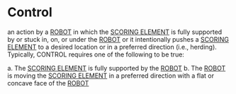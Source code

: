 # Control

an action by a [ROBOT](!!) in which the [SCORING ELEMENT](!!) is fully
supported by or stuck in, on, or under the [ROBOT](!!) or it intentionally
pushes a [SCORING ELEMENT](!!) to a desired location or in a preferred
direction (i.e., herding). Typically, CONTROL requires one of the following to
be true:

a. The [SCORING ELEMENT](!!) is fully supported by the [ROBOT](!!)
b. The [ROBOT](!!) is moving the [SCORING ELEMENT](!!) in a preferred direction
   with a flat or concave face of the [ROBOT](!!)

